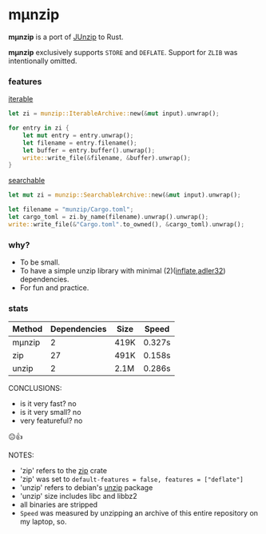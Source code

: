 
# mμnzip

**mμnzip** is a port of [JUnzip](https://github.com/jokkebk/JUnzip) to Rust.

**mμnzip** exclusively supports `STORE` and `DEFLATE`. Support for `ZLIB` was intentionally omitted.

### features

[iterable](examples/iterate.rs)

```rust
let zi = munzip::IterableArchive::new(&mut input).unwrap();

for entry in zi {
    let mut entry = entry.unwrap();
    let filename = entry.filename();
    let buffer = entry.buffer().unwrap();
    write::write_file(&filename, &buffer).unwrap();
}
```

[searchable](examples/search.rs)

```rust
let mut zi = munzip::SearchableArchive::new(&mut input).unwrap();

let filename = "munzip/Cargo.toml";
let cargo_toml = zi.by_name(filename).unwrap().unwrap();
write::write_file(&"Cargo.toml".to_owned(), &cargo_toml).unwrap();
```

### why?

- To be small.
- To have a simple unzip library with minimal (2)([inflate](https://crates.io/crates/inflate),[adler32](https://crates.io/crates/adler32/1.2.0)) dependencies.
- For fun and practice.

### stats

| Method  | Dependencies | Size | Speed   |
| ------- | ------------ | ---- | ------- |
| mμnzip  | 2            | 419K | 0.327s  |
| zip     | 27           | 491K | 0.158s  |
| unzip   | 2            | 2.1M | 0.286s  |

CONCLUSIONS:

- is it very fast? no
- is it very small? no
- very featureful? no

😐👍

NOTES:

- 'zip' refers to the [zip](https://crates.io/crates/zip) crate
- 'zip' was set to `default-features = false, features = ["deflate"]`
- 'unzip' refers to debian's [unzip](https://packages.debian.org/bookworm/unzip) package
- 'unzip' size includes libc and libbz2
- all binaries are stripped
- `Speed` was measured by unzipping an archive of this entire repository on my laptop, so.